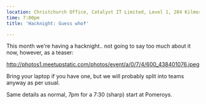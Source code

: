 ```yaml
---
location: Christchurch Office, Catalyst IT Limited, Level 1, 284 Kilmore St, Christchurch
time: 7:00pm
title: 'Hacknight: Guess who‽'

---
```


This month we're having a hacknight.. not going to say too much about it now, however, as a teaser:

http://photos1.meetupstatic.com/photos/event/a/0/7/4/600_438401076.jpeg

Bring your laptop if you have one, but we will probably split into teams anyway as per usual.

Same details as normal, 7pm for a 7:30 (sharp) start at Pomeroys.
